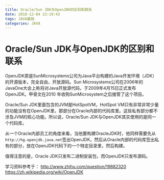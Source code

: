 ```yaml
---
title: Oracle/Sun JDK与OpenJDK的区别和联系
date: 2018-12-04 23:19:43
tags: JAVA基础
categories: JAVA
---
```


# Oracle/Sun JDK与OpenJDK的区别和联系

OpenJDK原是SunMicrosystems公司为Java平台构建的Java开发环境（JDK）的开源版本，完全自由，开放源码。Sun Microsystems公司在2006年的JavaOne大会上称将对Java开放源代码，于2009年4月15日正式发布OpenJDK。甲骨文在2010 年收购SunMicrosystem之后接管了这个项目。

Oracle/Sun JDK里面包含的JVM是HotSpotVM，HotSpot VM只有非常非常少量的功能没有在OpenJDK里，那部分在Oracle内部的代码库里。这些私有部分都不涉及JVM的核心功能。所以说，Oracle/Sun JDK与OpenJDK其实使用的是同一个代码库。

从一个Oracle内部员工的角度来看，当他要构建OracleJDK时，他同样需要先从`http://hg.openjdk.java.net`签出OpenJDK，然后从Oracle内部的代码库签出私有的部分，放在OpenJDK代码下的一个特定目录里，然后构建。

值得注意的是，Oracle JDK只发布二进制安装包，而OpenJDK只发布源码。

学习资料参考于：
http://www.zhihu.com/question/19882320
https://zh.wikipedia.org/wiki/OpenJDK
